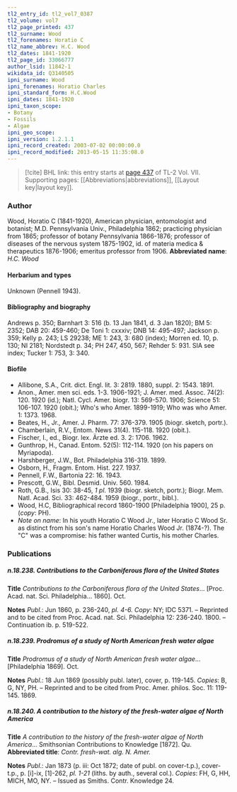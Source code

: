 ```yaml
---
tl2_entry_id: tl2_vol7_0387
tl2_volume: vol7
tl2_page_printed: 437
tl2_surname: Wood
tl2_forenames: Horatio C
tl2_name_abbrev: H.C. Wood
tl2_dates: 1841-1920
tl2_page_id: 33066777
author_lsid: 11842-1
wikidata_id: Q3140505
ipni_surname: Wood
ipni_forenames: Horatio Charles
ipni_standard_form: H.C.Wood
ipni_dates: 1841-1920
ipni_taxon_scope: 
- Botany
- Fossils
- Algae
ipni_geo_scope: 
ipni_version: 1.2.1.1
ipni_record_created: 2003-07-02 00:00:00.0
ipni_record_modified: 2013-05-15 11:35:08.0
---
```



> [!cite] BHL link: this entry starts at [page 437](https://www.biodiversitylibrary.org/page/33066777) of TL-2 Vol. VII.
> Supporting pages: [[Abbreviations|abbreviations]], [[Layout key|layout key]].

### Author

Wood, Horatio C (1841-1920), American physician, entomologist and botanist; M.D. Pennsylvania Univ., Philadelphia 1862; practicing physician from 1865; professor of botany Pennsylvania 1866-1876; professor of diseases of the nervous system 1875-1902, id. of materia medica & therapeutics 1876-1906; emeritus professor from 1906. 
**Abbreviated name**: *H.C. Wood*

#### Herbarium and types

Unknown (Pennell 1943).

#### Bibliography and biography

Andrews p. 350; Barnhart 3: 516 (b. 13 Jan 1841, d. 3 Jan 1820); BM 5: 2352; DAB 20: 459-460; De Toni 1: cxxxiv; DNB 14: 495-497; Jackson p. 359; Kelly p. 243; LS 29238; ME 1: 243, 3: 680 (index); Morren ed. 10, p. 130; NI 2181; Nordstedt p. 34; PH 247, 450, 567; Rehder 5: 931. SIA see index; Tucker 1: 753, 3: 340.

#### Biofile

- Allibone, S.A., Crit. dict. Engl. lit. 3: 2819. 1880, suppl. 2: 1543. 1891.
- Anon., Amer. men sci. eds. 1-3. 1906-1921; J. Amer. med. Assoc. 74(2): 120. 1920 (id.); Natl. Cycl. Amer. biogr. 13: 569-570. 1906; Science 51: 106-107. 1920 (obit.); Who's who Amer. 1899-1919; Who was who Amer. 1: 1373. 1968.
- Beates, H., Jr., Amer. J. Pharm. 77: 376-379. 1905 (biogr. sketch, portr.).
- Chamberlain, R.V., Entom. News 31(4). 115-118. 1920 (obit.).
- Fischer, I., ed., Biogr. lex. Ärzte ed. 3. 2: 1706. 1962.
- Gunthrop, H., Canad. Entom. 52(5): 112-114. 1920 (on his papers on Myriapoda).
- Harshberger, J.W., Bot. Philadelphia 316-319. 1899.
- Osborn, H., Fragm. Entom. Hist. 227. 1937.
- Pennell, F.W., Bartonia 22: 16. 1943.
- Prescott, G.W., Bibl. Desmid. Univ. 560. 1984.
- Roth, G.B., Isis 30: 38-45, *1 pl*. 1939 (biogr. sketch, portr.); Biogr. Mem. Natl. Acad. Sci. 33: 462-484. 1959 (biogr., portr., bibl.).
- Wood, H.C, Bibliographical record 1860-1900 \[Philadelphia 1900\], 25 p. (*copy*: PH).
- *Note on name*: In his youth Horatio C Wood Jr., later Horatio C Wood Sr. as distinct from his son's name Horatio Charles Wood Jr. (1874-?). The "C" was a compromise: his father wanted Curtis, his mother Charles.

### Publications

##### n.18.238. Contributions to the Carboniferous flora of the United States

**Title**
*Contributions to the Carboniferous flora of the United States*... \[Proc. Acad. nat. Sci. Philadelphia... 1860\]. Oct.

**Notes**
*Publ*.: Jun 1860, p. 236-240, *pl. 4-6. Copy*: NY; IDC 5371. – Reprinted and to be cited from Proc. Acad. nat. Sci. Philadelphia 12: 236-240. 1800. – Continuation ib. p. 519-522.

##### n.18.239. Prodromus of a study of North American fresh water algae

**Title**
*Prodromus of a study of North American fresh water algae*... \[Philadelphia 1869\]. Oct.

**Notes**
*Publ*.: 18 Jun 1869 (possibly publ. later), cover, p. 119-145. *Copies*: B, G, NY, PH. – Reprinted and to be cited from Proc. Amer. philos. Soc. 11: 119-145. 1869.

##### n.18.240. A contribution to the history of the fresh-water algae of North America

**Title**
*A contribution to the history of the fresh-water algae of North America*... Smithsonian Contributions to Knowledge \[1872\]. Qu.
**Abbreviated title**: *Contr. fresh-wat. alg. N. Amer.*

**Notes**
*Publ*.: Jan 1873 (p. iii: Oct 1872; date of publ. on cover-t.p.), cover-t.p., p. \[i\]-ix, \[1\]-262, *pl. 1-21* (liths. by auth., several col.). *Copies*: FH, G, HH, MICH, MO, NY. – Issued as Smiths. Contr. Knowledge 24.

